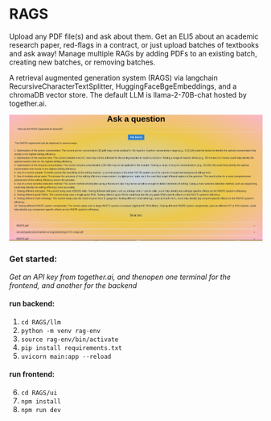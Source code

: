 # RAGS
Upload any PDF file(s) and ask about them. Get an ELI5 about an academic research paper, red-flags in a contract, or just upload batches of textbooks and ask away! Manage multiple RAGs by adding PDFs to an existing batch, creating new batches, or removing batches.

A retrieval augmented generation system (RAGS) via langchain RecursiveCharacterTextSplitter, HuggingFaceBgeEmbeddings, and a chromaDB vector store. The default LLM is llama-2-70B-chat hosted by together.ai. 

![prompt QA](./paste-screenshot.png)

### Get started:
_Get an API key from together.ai, and thenopen one terminal for the frontend, and another for the backend_
#### run backend:
1. `cd RAGS/llm`
2. `python -m venv rag-env`
3. `source rag-env/bin/activate`
4. `pip install requirements.txt`
5. `uvicorn main:app --reload `
#### run frontend:
6. `cd RAGS/ui`
7. `npm install`
8. `npm run dev`
